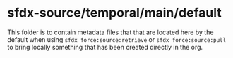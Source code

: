 # sfdx-source/temporal/main/default

This folder is to contain metadata files that that are located here by the default when using `sfdx force:source:retrieve` or `sfdx force:source:pull` to bring locally something that has been created directly in the org.
